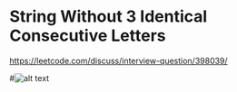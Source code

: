 # String Without 3 Identical Consecutive Letters

https://leetcode.com/discuss/interview-question/398039/

#![alt text](https://assets.leetcode.com/users/abhishekgwal/image_1569205987.png "Description")